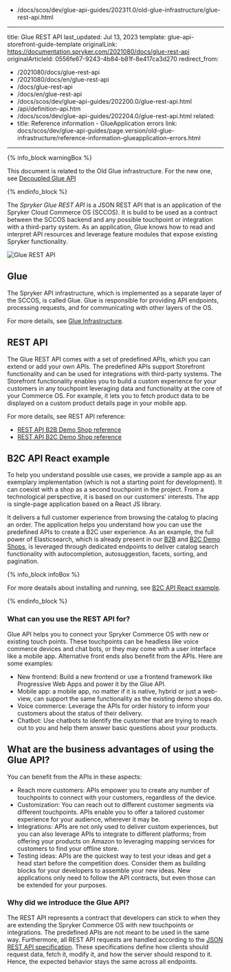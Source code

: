   - /docs/scos/dev/glue-api-guides/202311.0/old-glue-infrastructure/glue-rest-api.html
---
title: Glue REST API
last_updated: Jul 13, 2023
template: glue-api-storefront-guide-template
originalLink: https://documentation.spryker.com/2021080/docs/glue-rest-api
originalArticleId: 0556fe67-9243-4b84-b81f-8e417ca3d270
redirect_from:
  - /2021080/docs/glue-rest-api
  - /2021080/docs/en/glue-rest-api
  - /docs/glue-rest-api
  - /docs/en/glue-rest-api
  - /docs/scos/dev/glue-api-guides/202200.0/glue-rest-api.html
  - /api/definition-api.htm
  - /docs/scos/dev/glue-api-guides/202204.0/glue-rest-api.html
related:
  - title: Reference information - GlueApplication errors
    link: docs/scos/dev/glue-api-guides/page.version/old-glue-infrastructure/reference-information-glueapplication-errors.html
---

<!-- 2020307.0 is the last version to support this doc. Don't move it to the next versions -->

{% info_block warningBox %}

This document is related to the Old Glue infrastructure. For the new one, see [Decoupled Glue API](/docs/scos/dev/glue-api-guides/{{page.version}}/decoupled-glue-api.html)

{% endinfo_block %}

The *Spryker Glue REST API* is a JSON REST API that is an application of the Spryker Cloud Commerce OS (SCCOS). It is build to be used as a contract between the SCCOS backend and any possible touchpoint or integration with a third-party system. As an application, Glue knows how to read and interpret API resources and leverage feature modules that expose existing Spryker functionality.

![Glue REST API](https://spryker.s3.eu-central-1.amazonaws.com/docs/Glue+API/Glue+REST+API/glue-rest-api.jpg)

## Glue

The Spryker API infrastructure, which is implemented as a separate layer of the SCCOS, is called Glue. Glue is responsible for providing API endpoints, processing requests, and for communicating with other layers of the OS.

For more details, see [Glue Infrastructure](/docs/scos/dev/glue-api-guides/{{page.version}}/old-glue-infrastructure/glue-infrastructure.html).

## REST API

The Glue REST API comes with a set of predefined APIs, which you can extend or add your own APIs. The predefined APIs support Storefront functionality and can be used for integrations with third-party systems. The Storefront functionality enables you to build a custom experience for your customers in any touchpoint leveraging data and functionality at the core of your Commerce OS. For example, it lets you to fetch product data to be displayed on a custom product details page in your mobile app.

For more details, see REST API reference:

* [REST API B2B Demo Shop reference](/docs/scos/dev/glue-api-guides/{{site.version}}/old-glue-infrastructure/rest-api-b2b-demo-shop-reference.html)
* [REST API B2C Demo Shop reference](/docs/scos/dev/glue-api-guides/{{site.version}}/old-glue-infrastructure/rest-api-b2c-demo-shop-reference.html)

## B2C API React example

To help you understand possible use cases, we provide a sample app as an exemplary implementation (which is not a starting point for development). It can coexist with a shop as a second touchpoint in the project. From a technological perspective, it is based on our customers' interests. The app is single-page application based on a React JS library.

It delivers a full customer experience from browsing the catalog to placing an order. The application helps you understand how you can use the predefined APIs to create a B2C user experience. As an example, the full power of Elasticsearch, which is already present in our [B2B](/docs/scos/user/intro-to-spryker/b2b-suite.html) and [B2C Demo Shops](/docs/scos/user/intro-to-spryker/b2c-suite.html), is leveraged through dedicated endpoints to deliver catalog search functionality with autocompletion, autosuggestion, facets, sorting, and pagination.

{% info_block infoBox %}

For more deatails about installing and running, see [B2C API React example](/docs/scos/dev/glue-api-guides/{{page.version}}/glue-api-tutorials/b2c-api-react-example/b2c-api-react-example.html).

{% endinfo_block %}

### What can you use the REST API for?

Glue API helps you to connect your Spryker Commerce OS with new or existing touch points. These touchpoints can be headless like voice commerce devices and chat bots, or they may come with a user interface like a mobile app. Alternative front ends also benefit from the APIs. Here are some examples:
* New frontend: Build a new frontend or use a frontend framework like Progressive Web Apps and power it by the Glue API.
* Mobile app: a mobile app, no matter if it is native, hybrid or just a web-view, can support the same functionality as the existing demo shops do.
* Voice commerce: Leverage the APIs for order history to inform your customers about the status of their delivery.
* Chatbot: Use chatbots to identify the customer that are trying to reach out to you and help them answer basic questions about your products.

## What are the business advantages of using the Glue API?

You can benefit from the APIs in these aspects:
* Reach more customers: APIs empower you to create any number of touchpoints to connect with your customers, regardless of the device.
* Customization:  You can reach out to different customer segments via different touchpoints. APIs enable you to offer a tailored customer experience for your audience, wherever it may be.
* Integrations: APIs are not only used to deliver custom experiences, but you can also leverage APIs to integrate to different platforms; from offering your products on Amazon to leveraging mapping services for customers to find your offline store.
* Testing ideas: APIs are the quickest way to test your ideas and get a head start before the competition does. Consider them as building blocks for your developers to assemble your new ideas. New applications only need to follow the API contracts, but even those can be extended for your purposes.

### Why did we introduce the Glue API?

The REST API represents a contract that developers can stick to when they are extending the Spryker Commerce OS with new touchpoints or integrations. The predefined APIs are not meant to be used in the same way. Furthermore, all REST API requests are handled according to the [JSON REST API specification](https://jsonapi.org/). These specifications define how clients should request data, fetch it, modify it, and how the server should respond to it. Hence, the expected behavior stays the same across all endpoints.
